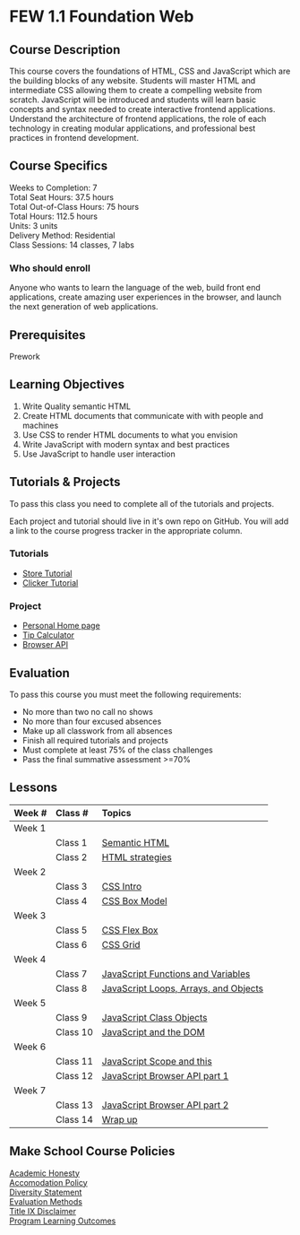 # FEW 1.1 Foundation Web

## Course Description

This course covers the foundations of HTML, CSS and JavaScript which are the building blocks of any website. Students will master HTML and intermediate CSS allowing them to create a compelling website from scratch. JavaScript will be introduced and students will learn basic concepts and syntax needed to create interactive frontend applications. Understand the architecture of frontend applications, the role of each technology in creating modular applications, and professional best practices in frontend development.

## Course Specifics

Weeks to Completion:  7 <br>
Total Seat Hours:  37.5 hours <br>
Total Out-of-Class Hours: 75 hours <br>
Total Hours: 112.5 hours <br>
Units:  3 units <br>
Delivery Method:  Residential <br>
Class Sessions:  14 classes, 7 labs

### Who should enroll

Anyone who wants to learn the language of the web, 
build front end applications, create amazing user 
experiences in the browser, and launch the next 
generation of web applications. 

## Prerequisites

Prework

## Learning Objectives

1. Write Quality semantic HTML 
1. Create HTML documents that communicate with with people and machines
1. Use CSS to render HTML documents to what you envision
1. Write JavaScript with modern syntax and best practices
1. Use JavaScript to handle user interaction

## Tutorials & Projects

To pass this class you need to complete all of the tutorials and projects. 

Each project and tutorial should live in it's own repo on GitHub. You will add a link to the course progress tracker in the appropriate column. 

### Tutorials 

- [Store Tutorial](https://www.makeschool.com/academy/track/we-sell-shoes)
- [Clicker Tutorial](https://www.makeschool.com/academy/track/cookie-clicker-clone)

### Project

- [Personal Home page](personal-homepage.md)
- [Tip Calculator](07-JavaScript-Functions-and-Variables)
- [Browser API](javascript-api-project.md)

<!-- - [JavaScript Game](https://www.makeschool.com/academy/track/build-a-game-of-concentration-with-javascript) -->

## Evaluation

To pass this course you must meet the following requirements:

- No more than two no call no shows
- No more than four excused absences
- Make up all classwork from all absences
- Finish all required tutorials and projects
- Must complete at least 75% of the class challenges
- Pass the final summative assessment >=70%

## Lessons

| Week # | Class #  | Topics          |
|:-------|:---------|:----------------|
| Week 1 |          |                 |
|        | Class 1  | [Semantic HTML](01-Semantic-HTML) |
|        | Class 2  | [HTML strategies](02-HTML-Strategies) |
| Week 2 |          |                 |
|        | Class 3  | [CSS Intro](03-CSS-Intro) |
|        | Class 4  | [CSS Box Model](04-CSS-Box-Model) |
| Week 3 |          |                 |
|        | Class 5  | [CSS Flex Box](05-CSS-Layout-with-Flex-Box) |
|        | Class 6  | [CSS Grid](06-CSS-Layout-with-Grid) |
| Week 4 |          |                 |
|        | Class 7  | [JavaScript Functions and Variables](07-JavaScript-Functions-and-Variables) |
|        | Class 8  | [JavaScript Loops, Arrays, and Objects](08-JavaScript-Arrays-Objects-Loops-and-Logic) |
| Week 5 |          |                 |
|        | Class 9  | [JavaScript Class Objects](09-JavaScript-Class-Objects-Intro) |
|        | Class 10 | [JavaScript and the DOM](10-JavaScript-Browser-API-part-1) |
| Week 6 |          |                 |
|        | Class 11 | [JavaScript Scope and this](11-JavaScript-and-the-DOM) |
|        | Class 12 | [JavaScript Browser API part 1](12-JavaScript-Scope-and-This) |
| Week 7 |          |                 |
|        | Class 13 | [JavaScript Browser API part 2](13-JavaScript-Browser-API-part-2) |
|        | Class 14 | [Wrap up](14-Wrap-up) |

## Make School Course Policies

[Academic Honesty](https://github.com/Product-College-Courses/Common-Syllabus-Sections/blob/master/Academic-Honesty-and-Plagiarism.md)<br>
[Accomodation Policy](https://github.com/Product-College-Courses/Common-Syllabus-Sections/blob/master/Accommodation-Policy.md)<br>
[Diversity Statement](https://github.com/Product-College-Courses/Common-Syllabus-Sections/blob/master/Diversity-Statement.md)<br>
[Evaluation Methods](https://github.com/Product-College-Courses/Common-Syllabus-Sections/blob/master/Evaluation-Methods.md)
<br>
[Title IX Disclaimer](https://github.com/Product-College-Courses/Common-Syllabus-Sections/blob/master/Evaluations-Title-X-Disclaimer.md)<br>
[Program Learning Outcomes](https://github.com/Product-College-Courses/Common-Syllabus-Sections/blob/master/Program-Learning-Outcomes.md)
